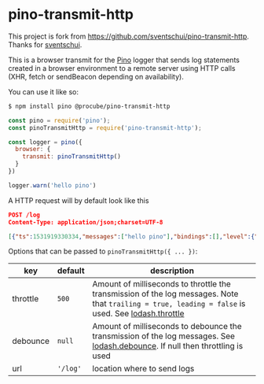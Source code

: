 # pino-transmit-http 

This project is fork from https://github.com/sventschui/pino-transmit-http.
Thanks for [sventschui](https://github.com/sventschui).

This is a browser transmit for the [Pino](https://github.com/pinojs/pino) logger
that sends log statements created in a browser environment to a remote server using
HTTP calls (XHR, fetch or sendBeacon depending on availability).

You can use it like so:

```sh
$ npm install pino @procube/pino-transmit-http
```

```js
const pino = require('pino');
const pinoTransmitHttp = require('pino-transmit-http');

const logger = pino({
  browser: {
    transmit: pinoTransmitHttp()
  }
})

logger.warn('hello pino')
```

A HTTP request will by default look like this

```json
POST /log
Content-Type: application/json;charset=UTF-8

[{"ts":1531919330334,"messages":["hello pino"],"bindings":[],"level":{"label":"warn","value":40}}]
```

Options that can be passed to `pinoTransmitHttp({ ... })`:

key | default | description
--- | --- | ---
throttle | `500` | Amount of milliseconds to throttle the transmission of the log messages. Note that `trailing = true, leading = false` is used. See [lodash.throttle](https://lodash.com/docs#throttle)
debounce | `null` | Amount of milliseconds to debounce the transmission of the log messages. See [lodash.debounce](https://lodash.com/docs#debounce). If null then throttling is used
url | `'/log'` | location where to send logs
